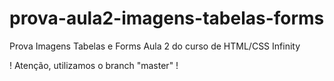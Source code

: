 # prova-aula2-imagens-tabelas-forms
Prova Imagens Tabelas e Forms Aula 2 do curso de HTML/CSS Infinity

! Atenção, utilizamos o branch "master" !
